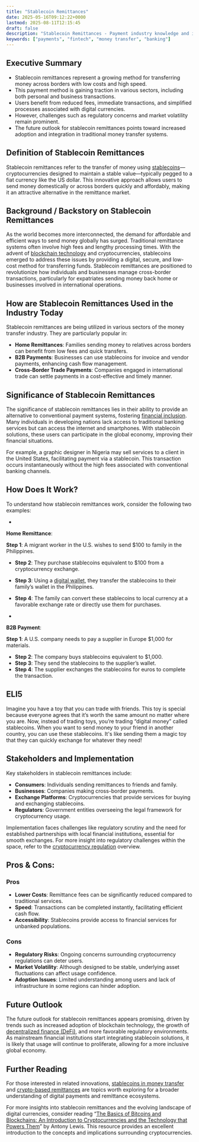 ```yaml
---
title: "Stablecoin Remittances"
date: 2025-05-16T09:12:22+0000
lastmod: 2025-08-11T12:15:45
draft: false
description: "Stablecoin Remittances - Payment industry knowledge and insights"
keywords: ["payments", "fintech", "money transfer", "banking"]
---
```


## Executive Summary

- Stablecoin remittances represent a growing method for transferring money across borders with low costs and high speed.
- This payment method is gaining traction in various sectors, including both personal and business transactions.
- Users benefit from reduced fees, immediate transactions, and simplified processes associated with digital currencies.
- However, challenges such as regulatory concerns and market volatility remain prominent.
- The future outlook for stablecoin remittances points toward increased adoption and integration in traditional money transfer systems.

## Definition of Stablecoin Remittances
Stablecoin remittances refer to the transfer of money using [stablecoins](https://faisalkhanllc.xyz/resources/payments-wiki/s/what-is-a-stablecoin/)—cryptocurrencies designed to maintain a stable value—typically pegged to a fiat currency like the US dollar. This innovative approach allows users to send money domestically or across borders quickly and affordably, making it an attractive alternative in the remittance market.

## Background / Backstory on Stablecoin Remittances
As the world becomes more interconnected, the demand for affordable and efficient ways to send money globally has surged. Traditional remittance systems often involve high fees and lengthy processing times. With the advent of [blockchain technology](https://faisalkhanllc.xyz/resources/payments-wiki/b/blockchain/) and cryptocurrencies, stablecoins emerged to address these issues by providing a digital, secure, and low-cost method for transferring funds. Stablecoin remittances are positioned to revolutionize how individuals and businesses manage cross-border transactions, particularly for expatriates sending money back home or businesses involved in international operations.

## How are Stablecoin Remittances Used in the Industry Today
Stablecoin remittances are being utilized in various sectors of the money transfer industry. They are particularly popular in:

- **Home Remittances**: Families sending money to relatives across borders can benefit from low fees and quick transfers.
- **B2B Payments**: Businesses can use stablecoins for invoice and vendor payments, enhancing cash flow management.
- **Cross-Border Trade Payments**: Companies engaged in international trade can settle payments in a cost-effective and timely manner.

## Significance of Stablecoin Remittances
The significance of stablecoin remittances lies in their ability to provide an alternative to conventional payment systems, fostering [financial inclusion](https://faisalkhanllc.xyz/resources/payments-wiki/f/what-is-financial-inclusion/). Many individuals in developing nations lack access to traditional banking services but can access the internet and smartphones. With stablecoin solutions, these users can participate in the global economy, improving their financial situations.

For example, a graphic designer in Nigeria may sell services to a client in the United States, facilitating payment via a stablecoin. This transaction occurs instantaneously without the high fees associated with conventional banking channels.

## How Does It Work?
To understand how stablecoin remittances work, consider the following two examples:

- 
**Home Remittance**:

**Step 1**: A migrant worker in the U.S. wishes to send $100 to family in the Philippines.
- **Step 2**: They purchase stablecoins equivalent to $100 from a cryptocurrency exchange.
- **Step 3**: Using a [digital wallet](https://faisalkhanllc.xyz/resources/payments-wiki/d/digital-wallet/), they transfer the stablecoins to their family’s wallet in the Philippines.
- **Step 4**: The family can convert these stablecoins to local currency at a favorable exchange rate or directly use them for purchases.

- 
**B2B Payment**:

**Step 1**: A U.S. company needs to pay a supplier in Europe $1,000 for materials.
- **Step 2**: The company buys stablecoins equivalent to $1,000.
- **Step 3**: They send the stablecoins to the supplier’s wallet.
- **Step 4**: The supplier exchanges the stablecoins for euros to complete the transaction.

## ELI5
Imagine you have a toy that you can trade with friends. This toy is special because everyone agrees that it’s worth the same amount no matter where you are. Now, instead of trading toys, you’re trading “digital money” called stablecoins. When you want to send money to your friend in another country, you can use these stablecoins. It's like sending them a magic toy that they can quickly exchange for whatever they need!

## Stakeholders and Implementation
Key stakeholders in stablecoin remittances include:

- **Consumers**: Individuals sending remittances to friends and family.
- **Businesses**: Companies making cross-border payments.
- **Exchange Platforms**: Cryptocurrencies that provide services for buying and exchanging stablecoins.
- **Regulators**: Government entities overseeing the legal framework for cryptocurrency usage.

Implementation faces challenges like regulatory scrutiny and the need for established partnerships with local financial institutions, essential for smooth exchanges. For more insight into regulatory challenges within the space, refer to the [cryptocurrency regulation](https://faisalkhanllc.xyz/resources/payments-wiki/c/cryptocurrency-regulation/) overview.

## Pros & Cons:
### Pros

- **Lower Costs**: Remittance fees can be significantly reduced compared to traditional services.
- **Speed**: Transactions can be completed instantly, facilitating efficient cash flow.
- **Accessibility**: Stablecoins provide access to financial services for unbanked populations.

### Cons

- **Regulatory Risks**: Ongoing concerns surrounding cryptocurrency regulations can deter users.
- **Market Volatility**: Although designed to be stable, underlying asset fluctuations can affect usage confidence.
- **Adoption Issues**: Limited understanding among users and lack of infrastructure in some regions can hinder adoption.

## Future Outlook
The future outlook for stablecoin remittances appears promising, driven by trends such as increased adoption of blockchain technology, the growth of [decentralized finance (DeFi)](https://faisalkhanllc.xyz/resources/payments-wiki/d/decentralized-finance-defi/), and more favorable regulatory environments. As mainstream financial institutions start integrating stablecoin solutions, it is likely that usage will continue to proliferate, allowing for a more inclusive global economy.

## Further Reading
For those interested in related innovations, [stablecoins in money transfer](https://faisalkhanllc.xyz/resources/payments-wiki/s/stablecoins-in-money-transfer/) and [crypto-based remittances](https://faisalkhanllc.xyz/resources/payments-wiki/c/crypto-based-remittances/) are topics worth exploring for a broader understanding of digital payments and remittance ecosystems.

For more insights into stablecoin remittances and the evolving landscape of digital currencies, consider reading “[The Basics of Bitcoins and Blockchains: An Introduction to Cryptocurrencies and the Technology that Powers Them](https://www.goodreads.com/book/show/40541157-the-basics-of-bitcoins-and-blockchains)” by Antony Lewis. This resource provides an excellent introduction to the concepts and implications surrounding cryptocurrencies.